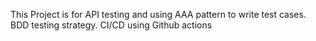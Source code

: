 This Project is for API testing and using AAA pattern to write test cases.
BDD testing strategy.
CI/CD using Github actions
